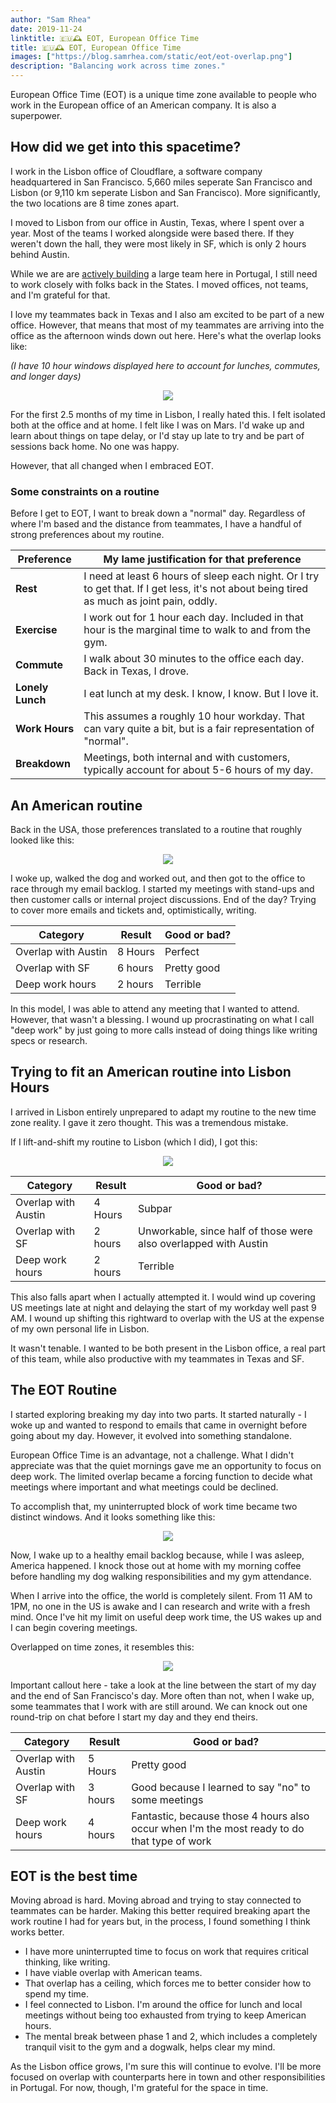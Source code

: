 ```yaml
---
author: "Sam Rhea"
date: 2019-11-24
linktitle: 🇪🇺🕰️ EOT, European Office Time
title: 🇪🇺🕰️ EOT, European Office Time
images: ["https://blog.samrhea.com/static/eot/eot-overlap.png"]
description: "Balancing work across time zones."
---
```


European Office Time (EOT) is a unique time zone available to people who work in the European office of an American company. It is also a superpower.

## How did we get into this spacetime?

I work in the Lisbon office of Cloudflare, a software company headquartered in San Francisco. 5,660 miles seperate San Francisco and Lisbon (or 9,110 km seperate Lisbon and San Francisco). More significantly, the two locations are 8 time zones apart.

I moved to Lisbon from our office in Austin, Texas, where I spent over a year. Most of the teams I worked alongside were based there. If they weren't down the hall, they were most likely in SF, which is only 2 hours behind Austin.

While we are are [actively building](https://www.cloudflare.com/careers/locations/lisbon/) a large team here in Portugal, I still need to work closely with folks back in the States. I moved offices, not teams, and I'm grateful for that.

I love my teammates back in Texas and I also am excited to be part of a new office. However, that means that most of my teammates are arriving into the office as the afternoon winds down out here. Here's what the overlap looks like:

*(I have 10 hour windows displayed here to account for lunches, commutes, and longer days)*

<p>
<div style="text-align:center">
<img src="/static/eot/timezones.png" class="center"/>
</div>
<p>

For the first 2.5 months of my time in Lisbon, I really hated this. I felt isolated both at the office and at home. I felt like I was on Mars. I'd wake up and learn about things on tape delay, or I'd stay up late to try and be part of sessions back home. No one was happy.

However, that all changed when I embraced EOT.

### Some constraints on a routine

Before I get to EOT, I want to break down a "normal" day. Regardless of where I'm based and the distance from teammates, I have a handful of strong preferences about my routine.

|Preference|My lame justification for that preference|
|---|---|
|**Rest**|I need at least 6 hours of sleep each night. Or I try to get that. If I get less, it's not about being tired as much as joint pain, oddly.|
|**Exercise**|I work out for 1 hour each day. Included in that hour is the marginal time to walk to and from the gym.|
|**Commute**|I walk about 30 minutes to the office each day. Back in Texas, I drove.|
|**Lonely Lunch**|I eat lunch at my desk. I know, I know. But I love it.|
|**Work Hours**|This assumes a roughly 10 hour workday. That can vary quite a bit, but is a fair representation of "normal".|
|**Breakdown**|Meetings, both internal and with customers, typically account for about 5-6 hours of my day.|

## An American routine

Back in the USA, those preferences translated to a routine that roughly looked like this:

<div style="text-align:center">
<img src="/static/eot/us-work.png" class="center"/>
</div>

<p>

I woke up, walked the dog and worked out, and then got to the office to race through my email backlog. I started my meetings with stand-ups and then customer calls or internal project discussions. End of the day? Trying to cover more emails and tickets and, optimistically, writing.

| Category | Result | Good or bad? |
|---|---|---|
| Overlap with Austin | 8 Hours | Perfect |
| Overlap with SF | 6 hours | Pretty good |
| Deep work hours | 2 hours | Terrible |

In this model, I was able to attend any meeting that I wanted to attend. However, that wasn't a blessing. I wound up procrastinating on what I call "deep work" by just going to more calls instead of doing things like writing specs or research.

<p>

## Trying to fit an American routine into Lisbon Hours

I arrived in Lisbon entirely unprepared to adapt my routine to the new time zone reality. I gave it zero thought. This was a tremendous mistake.

If I lift-and-shift my routine to Lisbon (which I did), I got this:

<div style="text-align:center">
<img src="/static/eot/us-work-in-lisbon.png" class="center"/>
</div>

| Category | Result | Good or bad? |
|---|---|---|
| Overlap with Austin | 4 Hours | Subpar |
| Overlap with SF | 2 hours | Unworkable, since half of those were also overlapped with Austin |
| Deep work hours | 2 hours | Terrible |

This also falls apart when I actually attempted it. I would wind up covering US meetings late at night and delaying the start of my workday well past 9 AM. I wound up shifting this rightward to overlap with the US at the expense of my own personal life in Lisbon.

It wasn't tenable. I wanted to be both present in the Lisbon office, a real part of this team, while also productive with my teammates in Texas and SF.

<p>

## The EOT Routine

I started exploring breaking my day into two parts. It started naturally - I woke up and wanted to respond to emails that came in overnight before going about my day. However, it evolved into something standalone.

European Office Time is an advantage, not a challenge. What I didn't appreciate was that the quiet mornings gave me an opportunity to focus on deep work. The limited overlap became a forcing function to decide what meetings where important and what meetings could be declined.

To accomplish that, my uninterrupted block of work time became two distinct windows. And it looks something like this:

<div style="text-align:center">
<img src="/static/eot/eot.png" class="center"/>
</div>

<p>

Now, I wake up to a healthy email backlog because, while I was asleep, America happened. I knock those out at home with my morning coffee before handling my dog walking responsibilities and my gym attendance.

When I arrive into the office, the world is completely silent. From 11 AM to 1PM, no one in the US is awake and I can research and write with a fresh mind. Once I've hit my limit on useful deep work time, the US wakes up and I can begin covering meetings.

Overlapped on time zones, it resembles this:

<div style="text-align:center">
<img src="/static/eot/eot-overlap.png" class="center"/>
</div>

<p>

Important callout here - take a look at the line between the start of my day and the end of San Francisco's day. More often than not, when I wake up, some teammates that I work with are still around. We can knock out one round-trip on chat before I start my day and they end theirs.


| Category | Result | Good or bad? |
|---|---|---|
| Overlap with Austin | 5 Hours | Pretty good |
| Overlap with SF | 3 hours | Good because I learned to say "no" to some meetings |
| Deep work hours | 4 hours | Fantastic, because those 4 hours also occur when I'm the most ready to do that type of work |

## EOT is the best time

Moving abroad is hard. Moving abroad and trying to stay connected to teammates can be harder. Making this better required breaking apart the work routine I had for years but, in the process, I found something I think works better.

* I have more uninterrupted time to focus on work that requires critical thinking, like writing.
* I have viable overlap with American teams.
* That overlap has a ceiling, which forces me to better consider how to spend my time.
* I feel connected to Lisbon. I'm around the office for lunch and local meetings without being too exhausted from trying to keep American hours.
* The mental break between phase 1 and 2, which includes a completely tranquil visit to the gym and a dogwalk, helps clear my mind.

As the Lisbon office grows, I'm sure this will continue to evolve. I'll be more focused on overlap with counterparts here in town and other responsibilities in Portugal. For now, though, I'm grateful for the space in time.